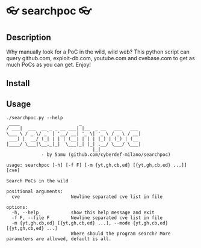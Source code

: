 # 👓 searchpoc 👓

## Description

Why manually look for a PoC in the wild, wild web? This python script can query github.com, exploit-db.com, youtube.com and cvebase.com to get as much PoCs as you can get. Enjoy!

## Install



## Usage

```
./searchpoc.py --help
 ____                      _                      
/ ___|  ___  __ _ _ __ ___| |__  _ __   ___   ___ 
\___ \ / _ \/ _` | '__/ __| '_ \| '_ \ / _ \ / __|
 ___) |  __/ (_| | | | (__| | | | |_) | (_) | (__ 
|____/ \___|\__,_|_|  \___|_| |_| .__/ \___/ \___|
                                |_| 
             - by 5amu (github.com/cyberdef-milano/searchpoc)

usage: searchpoc [-h] [-f F] [-m {yt,gh,cb,ed} [{yt,gh,cb,ed} ...]] [cve]

Search PoCs in the wild

positional arguments:
  cve                   Newline separated cve list in file

options:
  -h, --help            show this help message and exit
  -f F, --file F        Newline separated cve list in file
  -m {yt,gh,cb,ed} [{yt,gh,cb,ed} ...], --mode {yt,gh,cb,ed} [{yt,gh,cb,ed} ...]
                        Where should the program search? More parameters are allowed, default is all.
```
